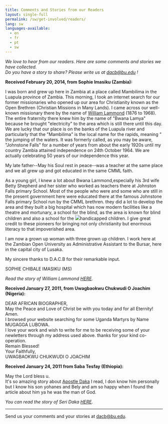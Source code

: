 ```yaml
---
title: Comments and Stories from our Readers
layout: single-full
permalink: /sw/get-involved/readers/
lang: sw
languages-available:                         
  - en
  - fr
  - pt
  - sw
---
```


_We love to hear from our readers. Here are some comments and stories we have collected.  
Do you have a story to share? Please write us at [dacb@bu.edu](mailto:dacb@omsc.org) !_

**Received February 20, 2014, from Sophie Imasiku (Zambia):**

I was born and grew up here in Zambia at a place called Mambilima in the Luapula province of Zambia. This morning, I took an internet search for our former missionaries who opened up our area for Christianity known as the Open Brethren (Christian Missions in Many Lands). I came across our well-known missionary there by the name of [William Lammond](stories/zambia/lammond_william.html) (1876 to 1968). The entire fraternity there knew him by the name of "Bwana Lamya" because he brought "electricity" to the area which is still there until this day. We are lucky that our place is on the banks of the Luapula river and particularly that the "Mambilima" is the local name for the rapids, meaning " the jumping of the waters. It was formerly called, as you may be aware, "Johnstone Falls" for a number of years from about the early 1920s until my country Zambia attained independence on 24th October 1964\. We are actually celebrating 50 years of our independence this year.  

My late father--May his Soul rest in peace--was a teacher at the same place and we all grew up and got educated in the same CMML faith.  

As a young girl, I knew a lot about Bwana Lammond,especially his 3rd wife Betty Shepherd and her sister who worked as teachers there at Johnston Falls primary School. Most of the people who were and some who are still in the present government here were educated there at the famous Johnstone Falls primary School run by the CMML brethren. they did a lot to develop the area and they built a big hospital which has now modern facilities like a theatre and mortunary, a school for the blind, as the area is known for blind children and also a school for the ![](/buttonimages/sophie-imasiku.jpg)handicapped children. I give great credit to these pioneers for bringing not only christianity but enormous literacy to that impoverished area.  

I am now a grown up woman with three grown up children. I work here at the Zambian Open University as Administrative Assistant to the Bursar, here in the capital city of Lusaka.  

My sincere thanks to D.A.C.B for their remarkable input.  

SOPHIE CHIBALE IMASIKU (MS)

_Read the story of William Lammond [HERE](stories/zambia/lammond_william.html)._  

**Received January 27, 2011, from Uwagbaokwu Chukwudi O Joachim (Nigeria):**

DEAR AFRICAN BIOGRAPHER,  
May the Peace and Love of Christ be with you today and for all Eternity! Amen.  
I browsed your website searching for some Uganda Martyrs by Name MUGAGGA LUBOWA.  
I love your work and wish to write for me to be receiving some of your newletters through my address used above. thanks for your kind co-operation.  
Remain Blessed!  
Your Faithfully,  
UWAGBAOKWU CHUKWUDI O JOACHIM

**Received January 24, 2011 from Saba Tesfay (Ethiopia):**

May the Lord bless u.  
It's so amazing story about [Apostle Daka](stories/ethiopia/seri_daka.html) I read, I don know him personally but I know his son yohanes and Bely and am so happy when I found the article about him ya he was the man of God.

_You can read the story of Seri Daka [HERE](stories/ethiopia/seri_daka.html)._  

* * *

Send us your comments and your stories at [dacb@bu.edu](mailto:dacb@omsc.org).
